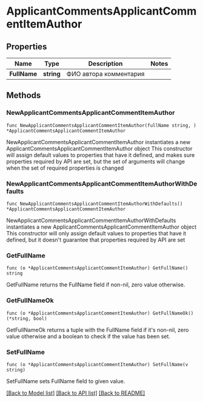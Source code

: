 # ApplicantCommentsApplicantCommentItemAuthor

## Properties

Name | Type | Description | Notes
------------ | ------------- | ------------- | -------------
**FullName** | **string** | ФИО автора комментария | 

## Methods

### NewApplicantCommentsApplicantCommentItemAuthor

`func NewApplicantCommentsApplicantCommentItemAuthor(fullName string, ) *ApplicantCommentsApplicantCommentItemAuthor`

NewApplicantCommentsApplicantCommentItemAuthor instantiates a new ApplicantCommentsApplicantCommentItemAuthor object
This constructor will assign default values to properties that have it defined,
and makes sure properties required by API are set, but the set of arguments
will change when the set of required properties is changed

### NewApplicantCommentsApplicantCommentItemAuthorWithDefaults

`func NewApplicantCommentsApplicantCommentItemAuthorWithDefaults() *ApplicantCommentsApplicantCommentItemAuthor`

NewApplicantCommentsApplicantCommentItemAuthorWithDefaults instantiates a new ApplicantCommentsApplicantCommentItemAuthor object
This constructor will only assign default values to properties that have it defined,
but it doesn't guarantee that properties required by API are set

### GetFullName

`func (o *ApplicantCommentsApplicantCommentItemAuthor) GetFullName() string`

GetFullName returns the FullName field if non-nil, zero value otherwise.

### GetFullNameOk

`func (o *ApplicantCommentsApplicantCommentItemAuthor) GetFullNameOk() (*string, bool)`

GetFullNameOk returns a tuple with the FullName field if it's non-nil, zero value otherwise
and a boolean to check if the value has been set.

### SetFullName

`func (o *ApplicantCommentsApplicantCommentItemAuthor) SetFullName(v string)`

SetFullName sets FullName field to given value.



[[Back to Model list]](../README.md#documentation-for-models) [[Back to API list]](../README.md#documentation-for-api-endpoints) [[Back to README]](../README.md)


